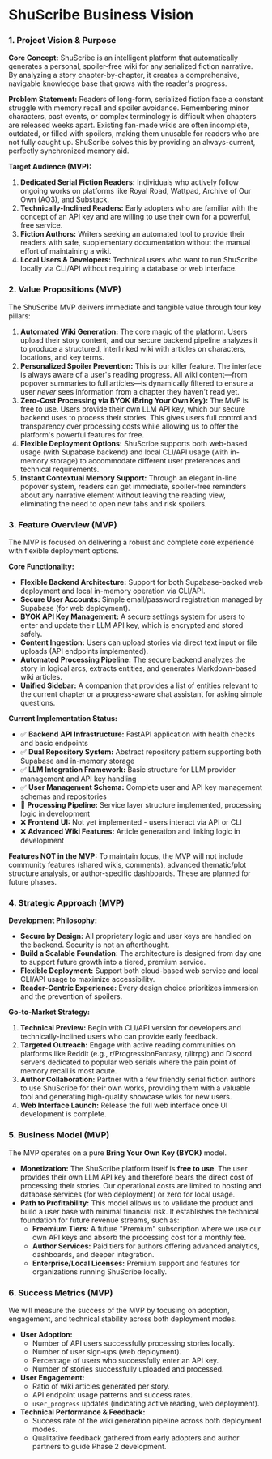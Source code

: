 # ShuScribe Business Vision

### 1. Project Vision & Purpose

**Core Concept:** ShuScribe is an intelligent platform that automatically generates a personal, spoiler-free wiki for any serialized fiction narrative. By analyzing a story chapter-by-chapter, it creates a comprehensive, navigable knowledge base that grows with the reader's progress.

**Problem Statement:** Readers of long-form, serialized fiction face a constant struggle with memory recall and spoiler avoidance. Remembering minor characters, past events, or complex terminology is difficult when chapters are released weeks apart. Existing fan-made wikis are often incomplete, outdated, or filled with spoilers, making them unusable for readers who are not fully caught up. ShuScribe solves this by providing an always-current, perfectly synchronized memory aid.

**Target Audience (MVP):**
1.  **Dedicated Serial Fiction Readers:** Individuals who actively follow ongoing works on platforms like Royal Road, Wattpad, Archive of Our Own (AO3), and Substack.
2.  **Technically-Inclined Readers:** Early adopters who are familiar with the concept of an API key and are willing to use their own for a powerful, free service.
3.  **Fiction Authors:** Writers seeking an automated tool to provide their readers with safe, supplementary documentation without the manual effort of maintaining a wiki.
4.  **Local Users & Developers:** Technical users who want to run ShuScribe locally via CLI/API without requiring a database or web interface.

### 2. Value Propositions (MVP)

The ShuScribe MVP delivers immediate and tangible value through four key pillars:

1.  **Automated Wiki Generation:** The core magic of the platform. Users upload their story content, and our secure backend pipeline analyzes it to produce a structured, interlinked wiki with articles on characters, locations, and key terms.
2.  **Personalized Spoiler Prevention:** This is our killer feature. The interface is always aware of a user's reading progress. All wiki content—from popover summaries to full articles—is dynamically filtered to ensure a user *never* sees information from a chapter they haven't read yet.
3.  **Zero-Cost Processing via BYOK (Bring Your Own Key):** The MVP is free to use. Users provide their own LLM API key, which our secure backend uses to process their stories. This gives users full control and transparency over processing costs while allowing us to offer the platform's powerful features for free.
4.  **Flexible Deployment Options:** ShuScribe supports both web-based usage (with Supabase backend) and local CLI/API usage (with in-memory storage) to accommodate different user preferences and technical requirements.
5.  **Instant Contextual Memory Support:** Through an elegant in-line popover system, readers can get immediate, spoiler-free reminders about any narrative element without leaving the reading view, eliminating the need to open new tabs and risk spoilers.

### 3. Feature Overview (MVP)

The MVP is focused on delivering a robust and complete core experience with flexible deployment options.

**Core Functionality:**
*   **Flexible Backend Architecture:** Support for both Supabase-backed web deployment and local in-memory operation via CLI/API.
*   **Secure User Accounts:** Simple email/password registration managed by Supabase (for web deployment).
*   **BYOK API Key Management:** A secure settings system for users to enter and update their LLM API key, which is encrypted and stored safely.
*   **Content Ingestion:** Users can upload stories via direct text input or file uploads (API endpoints implemented).
*   **Automated Processing Pipeline:** The secure backend analyzes the story in logical arcs, extracts entities, and generates Markdown-based wiki articles.
*   **Unified Sidebar:** A companion that provides a list of entities relevant to the current chapter or a progress-aware chat assistant for asking simple questions.

**Current Implementation Status:**
*   ✅ **Backend API Infrastructure:** FastAPI application with health checks and basic endpoints
*   ✅ **Dual Repository System:** Abstract repository pattern supporting both Supabase and in-memory storage
*   ✅ **LLM Integration Framework:** Basic structure for LLM provider management and API key handling
*   ✅ **User Management Schema:** Complete user and API key management schemas and repositories
*   🔄 **Processing Pipeline:** Service layer structure implemented, processing logic in development
*   ❌ **Frontend UI:** Not yet implemented - users interact via API or CLI
*   ❌ **Advanced Wiki Features:** Article generation and linking logic in development

**Features NOT in the MVP:**
To maintain focus, the MVP will not include community features (shared wikis, comments), advanced thematic/plot structure analysis, or author-specific dashboards. These are planned for future phases.

### 4. Strategic Approach (MVP)

**Development Philosophy:**
*   **Secure by Design:** All proprietary logic and user keys are handled on the backend. Security is not an afterthought.
*   **Build a Scalable Foundation:** The architecture is designed from day one to support future growth into a tiered, premium service.
*   **Flexible Deployment:** Support both cloud-based web service and local CLI/API usage to maximize accessibility.
*   **Reader-Centric Experience:** Every design choice prioritizes immersion and the prevention of spoilers.

**Go-to-Market Strategy:**
1.  **Technical Preview:** Begin with CLI/API version for developers and technically-inclined users who can provide early feedback.
2.  **Targeted Outreach:** Engage with active reading communities on platforms like Reddit (e.g., r/ProgressionFantasy, r/litrpg) and Discord servers dedicated to popular web serials where the pain point of memory recall is most acute.
3.  **Author Collaboration:** Partner with a few friendly serial fiction authors to use ShuScribe for their own works, providing them with a valuable tool and generating high-quality showcase wikis for new users.
4.  **Web Interface Launch:** Release the full web interface once UI development is complete.

### 5. Business Model (MVP)

The MVP operates on a pure **Bring Your Own Key (BYOK)** model.

*   **Monetization:** The ShuScribe platform itself is **free to use**. The user provides their own LLM API key and therefore bears the direct cost of processing their stories. Our operational costs are limited to hosting and database services (for web deployment) or zero for local usage.
*   **Path to Profitability:** This model allows us to validate the product and build a user base with minimal financial risk. It establishes the technical foundation for future revenue streams, such as:
    *   **Freemium Tiers:** A future "Premium" subscription where we use our own API keys and absorb the processing cost for a monthly fee.
    *   **Author Services:** Paid tiers for authors offering advanced analytics, dashboards, and deeper integration.
    *   **Enterprise/Local Licenses:** Premium support and features for organizations running ShuScribe locally.

### 6. Success Metrics (MVP)

We will measure the success of the MVP by focusing on adoption, engagement, and technical stability across both deployment modes.

*   **User Adoption:**
    *   Number of API users successfully processing stories locally.
    *   Number of user sign-ups (web deployment).
    *   Percentage of users who successfully enter an API key.
    *   Number of stories successfully uploaded and processed.
*   **User Engagement:**
    *   Ratio of wiki articles generated per story.
    *   API endpoint usage patterns and success rates.
    *   `user_progress` updates (indicating active reading, web deployment).
*   **Technical Performance & Feedback:**
    *   Success rate of the wiki generation pipeline across both deployment modes.
    *   Qualitative feedback gathered from early adopters and author partners to guide Phase 2 development.